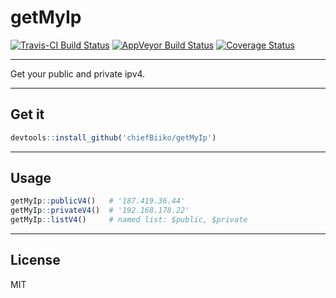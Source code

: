 # getMyIp

[![Travis-CI Build Status](https://travis-ci.org/chiefBiiko/getMyIp.svg?branch=master)](https://travis-ci.org/chiefBiiko/getMyIp) [![AppVeyor Build Status](https://ci.appveyor.com/api/projects/status/github/chiefBiiko/getMyIp?branch=master&svg=true)](https://ci.appveyor.com/project/chiefBiiko/getMyIp) [![Coverage Status](https://img.shields.io/codecov/c/github/chiefBiiko/getMyIp/master.svg)](https://codecov.io/github/chiefBiiko/getMyIp?branch=master)

***

Get your public and private ipv4.

***

## Get it

```r
devtools::install_github('chiefBiiko/getMyIp')
```

***

## Usage

```r
getMyIp::publicV4()   # '187.419.36.44'
getMyIp::privateV4()  # '192.168.178.22'
getMyIp::listV4()     # named list: $public, $private
```

***

## License

MIT
